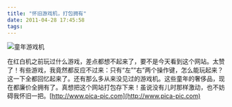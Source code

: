 ```yaml
---
title: "怀旧游戏机，打包拥有"
date: 2011-04-28 17:45:58
tags:
---
```


![](../../../images/2011/04/snap03903.png "童年游戏机")

在红白机之前玩过什么游戏，差点都想不起来了，要不是今天看到这个网站。太赞了！有些游戏，我竟然都反应不过来：只有“左”“右”两个操作键，怎么能玩起来？这一下全都回忆起来了。还有那么多从来没见过的游戏机。这些童年的奢侈品，现在都廉价全拥有了。真想把这个网站打包存下来！虽说没有儿时那样激动，也不妨碍我怀旧一把。[http://www.pica-pic.com](http://www.pica-pic.com)